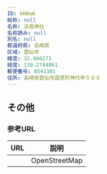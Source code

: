 ```yaml
---
ID: kHAoA
総称: null
名称: 淡島神社
名称読み: null
別名: null
都道府県: 長崎県
区域: 雲仙市
緯度: 32.866271
経度: 130.2744861
郵便番号: 8591301
住所: 長崎県雲仙市国見町神代甲５０６
---
```


## その他

### 参考URL

| URL | 説明          |
| --- | ------------- |
|     | OpenStreetMap |
